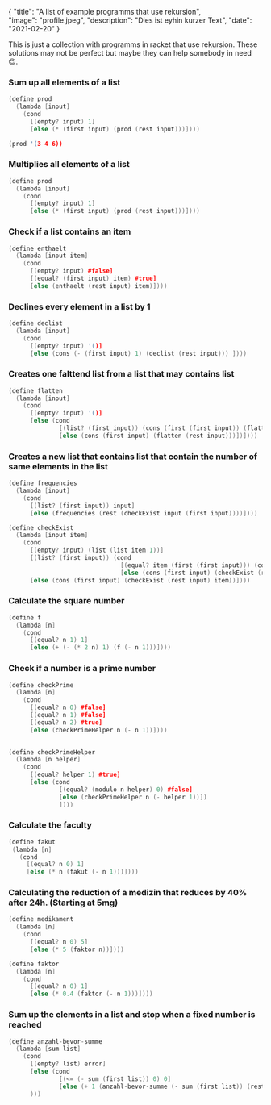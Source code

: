 { 
    "title": "A list of example programms that use rekursion",  
    "image": "profile.jpeg",
    "description": "Dies ist eyhin kurzer Text", 
    "date": "2021-02-20" 
}


This is just a collection with programms in racket that use rekursion. These solutions may not be perfect but maybe they can help somebody in need 😉.

### Sum up all elements of a list

```c++
(define prod
  (lambda [input]
    (cond
      [(empty? input) 1]
      [else (* (first input) (prod (rest input)))])))

(prod '(3 4 6))
```

### Multiplies all elements of a list
```c++
(define prod
  (lambda [input]
    (cond
      [(empty? input) 1]
      [else (* (first input) (prod (rest input)))])))
```

### Check if a list contains an item
```c++
(define enthaelt
  (lambda [input item]
    (cond
      [(empty? input) #false]
      [(equal? (first input) item) #true]
      [else (enthaelt (rest input) item)])))
```   

### Declines every element in a list by 1
```c++
(define declist
  (lambda [input]
    (cond
      [(empty? input) '()]
      [else (cons (- (first input) 1) (declist (rest input))) ])))
```

### Creates one falttend list from a list that may contains list
```c++
(define flatten
  (lambda [input]
    (cond
      [(empty? input) '()]
      [else (cond
              [(list? (first input)) (cons (first (first input)) (flatten (rest (first input))))]
              [else (cons (first input) (flatten (rest input)))])])))
```

### Creates a new list that contains list that contain the number of same elements in the list
```c++
(define frequencies
  (lambda [input]
    (cond
      [(list? (first input)) input]
      [else (frequencies (rest (checkExist input (first input))))])))

(define checkExist
  (lambda [input item]
    (cond
      [(empty? input) (list (list item 1))]
      [(list? (first input)) (cond
                               [(equal? item (first (first input))) (cons (list item (+ (first (rest (first input))) 1)) (rest input)) ]
                               [else (cons (first input) (checkExist (rest input) item))])]
      [else (cons (first input) (checkExist (rest input) item))])))
```

### Calculate the square number
```c++
(define f
  (lambda [n]
    (cond
      [(equal? n 1) 1]
      [else (+ (- (* 2 n) 1) (f (- n 1)))]))) 
```

### Check if a number is a prime number
```c++
(define checkPrime
  (lambda [n]
    (cond
      [(equal? n 0) #false]
      [(equal? n 1) #false]
      [(equal? n 2) #true]
      [else (checkPrimeHelper n (- n 1))])))
      

(define checkPrimeHelper
  (lambda [n helper]
    (cond
      [(equal? helper 1) #true]
      [else (cond
              [(equal? (modulo n helper) 0) #false]
              [else (checkPrimeHelper n (- helper 1))])
              ])))
```

### Calculate the faculty
```c++
(define fakut
 (lambda [n]
   (cond
     [(equal? n 0) 1]
     [else (* n (fakut (- n 1)))])))
```

### Calculating the reduction of a medizin that reduces by 40% after 24h. (Starting at 5mg)
```c++
(define medikament
  (lambda [n]
    (cond
      [(equal? n 0) 5]
      [else (* 5 (faktor n))])))

(define faktor
  (lambda [n]
    (cond
      [(equal? n 0) 1]
      [else (* 0.4 (faktor (- n 1)))])))
```

### Sum up the elements in a list and stop when a fixed number is reached
```c++
(define anzahl-bevor-summe
  (lambda [sum list]
    (cond
      [(empty? list) error]
      [else (cond
              [(<= (- sum (first list)) 0) 0]
              [else (+ 1 (anzahl-bevor-summe (- sum (first list)) (rest list))) ])]
      )))
```
